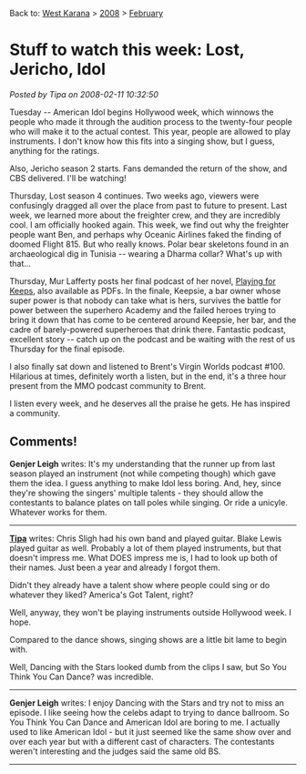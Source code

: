 Back to: [West Karana](/posts/westkarana.md) > [2008](/posts/2008/westkarana.md) > [February](./westkarana.md)
# Stuff to watch this week: Lost, Jericho, Idol

*Posted by Tipa on 2008-02-11 10:32:50*

Tuesday -- American Idol begins Hollywood week, which winnows the people who made it through the audition process to the twenty-four people who will make it to the actual contest. This year, people are allowed to play instruments. I don't know how this fits into a singing show, but I guess, anything for the ratings.

Also, Jericho season 2 starts. Fans demanded the return of the show, and CBS delivered. I'll be watching!

Thursday, Lost season 4 continues. Two weeks ago, viewers were confusingly dragged all over the place from past to future to present. Last week, we learned more about the freighter crew, and they are incredibly cool. I am officially hooked again. This week, we find out why the freighter people want Ben, and perhaps why Oceanic Airlines faked the finding of doomed Flight 815. But who really knows. Polar bear skeletons found in an archaeological dig in Tunisia -- wearing a Dharma collar? What's up with that...

Thursday, Mur Lafferty posts her final podcast of her novel, [Playing for Keeps](http://playingforkeepsnovel.com), also available as PDFs. In the finale, Keepsie, a bar owner whose super power is that nobody can take what is hers, survives the battle for power between the superhero Academy and the failed heroes trying to bring it down that has come to be centered around Keepsie, her bar, and the cadre of barely-powered superheroes that drink there. Fantastic podcast, excellent story -- catch up on the podcast and be waiting with the rest of us Thursday for the final episode.

I also finally sat down and listened to Brent's Virgin Worlds podcast #100. Hilarious at times, definitely worth a listen, but in the end, it's a three hour present from the MMO podcast community to Brent.

I listen every week, and he deserves all the praise he gets. He has inspired a community.

## Comments!

**Genjer Leigh** writes: It's my understanding that the runner up from last season played an instrument (not while competing though) which gave them the idea. I guess anything to make Idol less boring. And, hey, since they're showing the singers' multiple talents - they should allow the contestants to balance plates on tall poles while singing. Or ride a unicyle. Whatever works for them.

---

**[Tipa](https://chasingdings.com)** writes: Chris Sligh had his own band and played guitar. Blake Lewis played guitar as well. Probably a lot of them played instruments, but that doesn't impress me. What DOES impress me is, I had to look up both of their names. Just been a year and already I forgot them.

Didn't they already have a talent show where people could sing or do whatever they liked? America's Got Talent, right?

Well, anyway, they won't be playing instruments outside Hollywood week. I hope.

Compared to the dance shows, singing shows are a little bit lame to begin with.

Well, Dancing with the Stars looked dumb from the clips I saw, but So You Think You Can Dance? was incredible.

---

**Genjer Leigh** writes: I enjoy Dancing with the Stars and try not to miss an episode. I like seeing how the celebs adapt to trying to dance ballroom. So You Think You Can Dance and American Idol are boring to me. I actually used to like American Idol - but it just seemed like the same show over and over each year but with a different cast of characters. The contestants weren't interesting and the judges said the same old BS.

---


